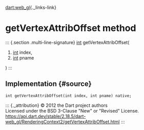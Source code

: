[dart:web\_gl](../../dart-web_gl/dart-web_gl-library){._links-link}

getVertexAttribOffset method
============================

::: {.section .multi-line-signature}
[int](../../dart-core/int-class) getVertexAttribOffset(

1.  [int](../../dart-core/int-class) index,
2.  [int](../../dart-core/int-class) pname

)
:::

Implementation {#source}
--------------

``` {.language-dart data-language="dart"}
int getVertexAttribOffset(int index, int pname) native;
```

::: {._attribution}
© 2012 the Dart project authors\
Licensed under the BSD 3-Clause \"New\" or \"Revised\" License.\
<https://api.dart.dev/stable/2.18.5/dart-web_gl/RenderingContext2/getVertexAttribOffset.html>
:::
